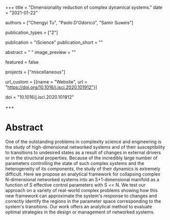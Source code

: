+++
title = "Dimensionality reduction of complex dynamical systems."
date = "2021-01-22"

authors = ["Chengyi Tu", "Paolo D'Odorico", "Samir Suweis"]

publication_types = ["2"]

publication = "iScience"
publication_short = ""

abstract = " "
image_preview = ""

featured = false

projects = ["miscellaneous"]

url_custom = [{name = "Website", url = "https://doi.org/10.1016/j.isci.2020.101912"}]

doi = "10.1016/j.isci.2020.101912"

+++
# Abstract
One of the outstanding problems in complexity science and engineering is the study of high-dimensional networked systems and of their susceptibility to transitions to undesired states as a result of changes in external drivers or in the structural properties. Because of the incredibly large number of parameters controlling the state of such complex systems and the heterogeneity of its components, the study of their dynamics is extremely difficult. Here we propose an analytical framework for collapsing complex N-dimensional networked systems into an S+1-dimensional manifold as a function of S effective control parameters with S << N. We test our approach on a variety of real-world complex problems showing how this new framework can approximate the system's response to changes and correctly identify the regions in the parameter space corresponding to the system's transitions. Our work offers an analytical method to evaluate optimal strategies in the design or management of networked systems.
